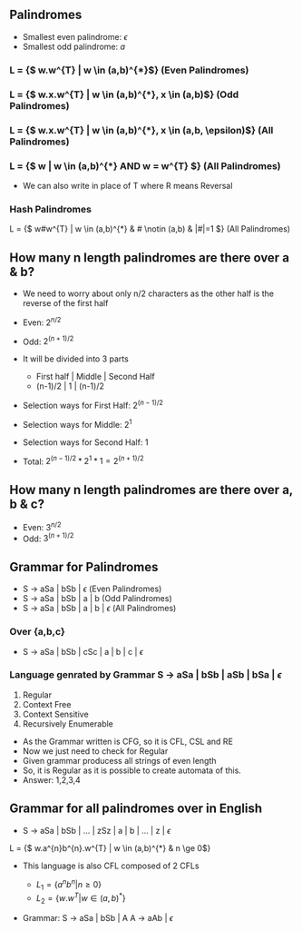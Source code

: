 ## Palindromes

- Smallest even palindrome: $\epsilon$
- Smallest odd palindrome: $a$

### L = {$ w.w^{T} | w \in (a,b)^{*}$} (Even Palindromes)
### L = {$ w.x.w^{T}  | w \in (a,b)^{*}, x \in (a,b)$} (Odd Palindromes)

### L = {$ w.x.w^{T}  | w \in (a,b)^{*}, x \in (a,b, \epsilon)$} (All Palindromes)
### L = {$ w | w \in (a,b)^{*} AND w = w^{T} $} (All Palindromes)
- We can also write in place of T where R means Reversal

### Hash Palindromes
L = {$ w\#w^{T} | w \in (a,b)^{*} \& \# \notin (a,b) \& |\#|=1 $} (All Palindromes)

## How many n length palindromes are there over a & b?
- We need to worry about only n/2 characters as the other half is the reverse of the first half
- Even: $2^{n/2}$

- Odd: $2^{(n+1)/2}$
- It will be divided into 3 parts
    - First half | Middle | Second Half
    -  (n-1)/2       | 1      | (n-1)/2
- Selection ways for First Half: $2^{(n-1)/2}$
- Selection ways for Middle: $2^{1}$
- Selection ways for Second Half: 1
- Total: $2^{(n-1)/2} * 2^{1} * 1 = 2^{(n+1)/2}$

## How many n length palindromes are there over a, b & c?
- Even: $3^{n/2}$
- Odd: $3^{(n+1)/2}$

## Grammar for Palindromes
- S -> aSa | bSb | $\epsilon$ (Even Palindromes)
- S -> aSa | bSb | a | b (Odd Palindromes)
- S -> aSa | bSb | a | b | $\epsilon$ (All Palindromes)

### Over {a,b,c}
- S -> aSa | bSb | cSc | a | b | c | $\epsilon$

### Language genrated by Grammar S -> aSa | bSb | aSb | bSa | $\epsilon$
1. Regular
2. Context Free
3. Context Sensitive
4. Recursively Enumerable

- As the Grammar written is CFG, so it is CFL, CSL and RE
- Now we just need to check for Regular
- Given grammar producess all strings of even length
- So, it is Regular as it is possible to create automata of this.
- Answer: 1,2,3,4

## Grammar for all palindromes over in English

- S -> aSa | bSb | ... | zSz | a | b | ... | z | $\epsilon$

L = {$ w.a^{n}b^{n}.w^{T} | w \in (a,b)^{*} \& n \ge 0$}

- This language is also CFL composed of 2 CFLs
    - $L_{1} = \{a^{n}b^{n} | n \ge 0\}$
    - $L_{2} = \{w.w^{T} | w \in (a,b)^{*}\}$

- Grammar: S -> aSa | bSb | A
           A -> aAb | $\epsilon$
